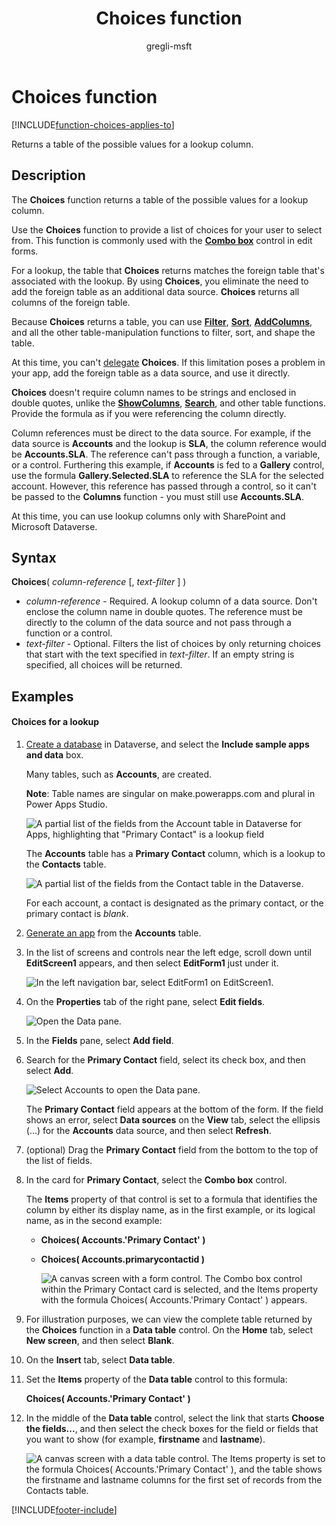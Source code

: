 ﻿---
title: Choices function
description: Reference information including syntax and examples for the Choices function.
author: gregli-msft

ms.topic: reference
ms.custom: canvas
ms.reviewer: mkaur
ms.date: 3/22/2024
ms.subservice: power-fx
ms.author: gregli
search.audienceType:
  - maker
contributors:
  - gregli-msft
  - mduelae
  - gregli
---

# Choices function
[!INCLUDE[function-choices-applies-to](includes/function-choices-applies-to.md)]



Returns a table of the possible values for a lookup column.

## Description

The **Choices** function returns a table of the possible values for a lookup column.

Use the **Choices** function to provide a list of choices for your user to select from. This function is commonly used with the [**Combo box**](/power-apps/maker/canvas-apps/controls/control-combo-box) control in edit forms.

For a lookup, the table that **Choices** returns matches the foreign table that's associated with the lookup. By using **Choices**, you eliminate the need to add the foreign table as an additional data source. **Choices** returns all columns of the foreign table.

Because **Choices** returns a table, you can use [**Filter**](function-filter-lookup.md), [**Sort**](function-sort.md), [**AddColumns**](function-table-shaping.md), and all the other table-manipulation functions to filter, sort, and shape the table.

At this time, you can't [delegate](/power-apps/maker/canvas-apps/delegation-overview) **Choices**. If this limitation poses a problem in your app, add the foreign table as a data source, and use it directly.

**Choices** doesn't require column names to be strings and enclosed in double quotes, unlike the [**ShowColumns**](function-table-shaping.md), [**Search**](function-filter-lookup.md), and other table functions. Provide the formula as if you were referencing the column directly.

Column references must be direct to the data source. For example, if the data source is **Accounts** and the lookup is **SLA**, the column reference would be **Accounts.SLA**. The reference can't pass through a function, a variable, or a control. Furthering this example, if **Accounts** is fed to a **Gallery** control, use the formula **Gallery.Selected.SLA** to reference the SLA for the selected account. However, this reference has passed through a control, so it can't be passed to the **Columns** function - you must still use **Accounts.SLA**.

At this time, you can use lookup columns only with SharePoint and Microsoft Dataverse.

## Syntax

**Choices**( _column-reference_ [, _text-filter_ ] )

- _column-reference_ - Required. A lookup column of a data source. Don't enclose the column name in double quotes. The reference must be directly to the column of the data source and not pass through a function or a control.
- _text-filter_ - Optional. Filters the list of choices by only returning choices that start with the text specified in _text-filter_. If an empty string is specified, all choices will be returned.

## Examples

#### Choices for a lookup

1. [Create a database](/power-platform/admin/create-database) in Dataverse, and select the **Include sample apps and data** box.

   Many tables, such as **Accounts**, are created.

   **Note**: Table names are singular on make.powerapps.com and plural in Power Apps Studio.

   ![A partial list of the fields from the Account table in Dataverse for Apps, highlighting that "Primary Contact" is a lookup field](media/function-choices/entity-account.png)

   The **Accounts** table has a **Primary Contact** column, which is a lookup to the **Contacts** table.

   ![A partial list of the fields from the Contact table in the Dataverse.](media/function-choices/entity-contact.png)

   For each account, a contact is designated as the primary contact, or the primary contact is _blank_.

1. [Generate an app](/power-apps/maker/canvas-apps/data-platform-create-app) from the **Accounts** table.

1. In the list of screens and controls near the left edge, scroll down until **EditScreen1** appears, and then select **EditForm1** just under it.

   ![In the left navigation bar, select EditForm1 on EditScreen1.](media/function-choices/select-editform.png)

1. On the **Properties** tab of the right pane, select **Edit fields**.

   ![Open the Data pane.](media/function-choices/open-data-pane.png)

1. In the **Fields** pane, select **Add field**.

1. Search for the **Primary Contact** field, select its check box, and then select **Add**.

   ![Select Accounts to open the Data pane.](media/function-choices/field-list.png)

   The **Primary Contact** field appears at the bottom of the form. If the field shows an error, select **Data sources** on the **View** tab, select the ellipsis (...) for the **Accounts** data source, and then select **Refresh**.

1. (optional) Drag the **Primary Contact** field from the bottom to the top of the list of fields.

1. In the card for **Primary Contact**, select the **Combo box** control.

   The **Items** property of that control is set to a formula that identifies the column by either its display name, as in the first example, or its logical name, as in the second example:

   - **Choices( Accounts.'Primary Contact' )**
   - **Choices( Accounts.primarycontactid )**

     ![A canvas screen with a form control. The Combo box control within the Primary Contact card is selected, and the Items property with the formula Choices( Accounts.'Primary Contact' ) appears.](media/function-choices/accounts-primary-contact.png)

1. For illustration purposes, we can view the complete table returned by the **Choices** function in a **Data table** control. On the **Home** tab, select **New screen**, and then select **Blank**.

1. On the **Insert** tab, select **Data table**.

1. Set the **Items** property of the **Data table** control to this formula:

   **Choices( Accounts.'Primary Contact' )**

1. In the middle of the **Data table** control, select the link that starts **Choose the fields...**, and then select the check boxes for the field or fields that you want to show (for example, **firstname** and **lastname**).

   ![A canvas screen with a data table control. The Items property is set to the formula Choices( Accounts.'Primary Contact' ), and the table shows the firstname and lastname columns for the first set of records from the Contacts table.](media/function-choices/full-accounts-pc.png)

[!INCLUDE[footer-include](../../includes/footer-banner.md)]









































































































































